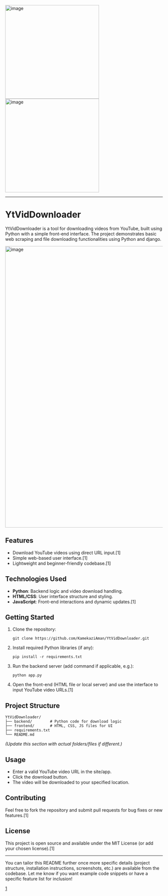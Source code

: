 <img width="300" height="300" alt="image" src="https://github.com/user-attachments/assets/a948fe2a-816e-4db0-9ae9-9b5ed35aa98d" />   <img width="300" height="300" alt="image" src="https://github.com/user-attachments/assets/26fd6749-58fc-46c6-a35b-23a4b34a16de" />


***

# YtVidDownloader

YtVidDownloader is a tool for downloading videos from YouTube, built using Python with a simple front-end interface. The project demonstrates basic web scraping and file downloading functionalities using Python and django.

<img width="1919" height="901" alt="image" src="https://github.com/user-attachments/assets/e91cdbe2-a0b7-441d-85d4-5054e742e32f" />


## Features

- Download YouTube videos using direct URL input.[1]
- Simple web-based user interface.[1]
- Lightweight and beginner-friendly codebase.[1]

## Technologies Used

- **Python**: Backend logic and video download handling.
- **HTML/CSS**: User interface structure and styling.
- **JavaScript**: Front-end interactions and dynamic updates.[1]

## Getting Started

1. Clone the repository:
   ```
   git clone https://github.com/KamekaziAman/YtVidDownloader.git
   ```
2. Install required Python libraries (if any):
   ```
   pip install -r requirements.txt
   ```
3. Run the backend server (add command if applicable, e.g.):
   ```
   python app.py
   ```
4. Open the front-end (HTML file or local server) and use the interface to input YouTube video URLs.[1]

## Project Structure

```
YtVidDownloader/
├── backend/        # Python code for download logic
├── frontend/       # HTML, CSS, JS files for UI
├── requirements.txt
└── README.md
```
*(Update this section with actual folders/files if different.)*

## Usage

- Enter a valid YouTube video URL in the site/app.
- Click the download button.
- The video will be downloaded to your specified location.

## Contributing

Feel free to fork the repository and submit pull requests for bug fixes or new features.[1]

## License

This project is open source and available under the MIT License (or add your chosen license).[1]

***

You can tailor this README further once more specific details (project structure, installation instructions, screenshots, etc.) are available from the codebase. Let me know if you want example code snippets or have a specific feature list for inclusion!

[1](https://github.com/KamekaziAman/YtVidDownloader)
